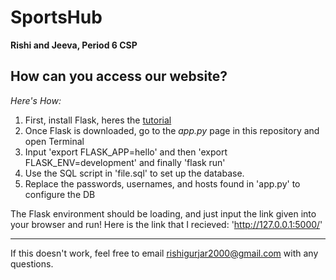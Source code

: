 # SportsHub
**Rishi and Jeeva, Period 6 CSP**

## How can you access our website?
*Here's How:*

1. First, install Flask, heres the [tutorial](https://www.digitalocean.com/community/tutorials/how-to-create-your-first-web-application-using-flask-and-python-3)
2. Once Flask is downloaded, go to the *app.py* page in this repository and open Terminal
3. Input 'export FLASK_APP=hello' and then 'export FLASK_ENV=development' and finally 'flask run'
4. Use the SQL script in 'file.sql' to set up the database. 
5. Replace the passwords, usernames, and hosts found in 'app.py' to configure the DB


The Flask environment should be loading, and just input the link given into your browser and run!
Here is the link that I recieved: 'http://127.0.0.1:5000/'

---	

If this doesn't work, feel free to email rishigurjar2000@gmail.com with any questions. 